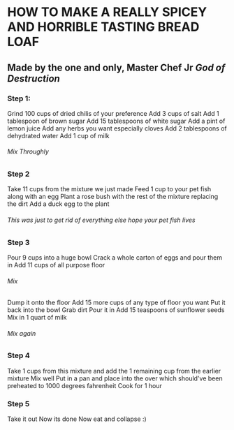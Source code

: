 # HOW TO MAKE A REALLY SPICEY AND HORRIBLE TASTING BREAD LOAF
## Made by the one and only, Master Chef Jr *God of Destruction*
### Step 1:
Grind 100 cups of dried chilis of your preference
Add 3 cups of salt
Add 1 tablespoon of brown sugar
Add 15 tablespoons of white sugar
Add a pint of lemon juice
Add any herbs you want especially cloves
Add 2 tablespoons of dehydrated water
Add 1 cup of milk
###### Mix Throughly
### Step 2
Take 11 cups from the mixture we just made
Feed 1 cup to your pet fish along with an egg
Plant a rose bush with the rest of the mixture replacing the dirt
Add a duck egg to the plant
###### This was just to get rid of everything else hope your pet fish lives
### Step 3
Pour 9 cups into a huge bowl
Crack a whole carton of eggs and pour them in
Add 11 cups of all purpose floor
###### Mix
Dump it onto the floor
Add 15 more cups of any type of floor you want
Put it back into the bowl
Grab dirt
Pour it in
Add 15 teaspoons of sunflower seeds
Mix in 1 quart of milk
###### Mix again
### Step 4
Take 1 cups from this mixture and add the 1 remaining cup from the earlier mixture
Mix well
Put in a pan and place into the over which should've been preheated to 1000 degrees fahrenheit
Cook for 1 hour
### Step 5
Take it out
Now its done
Now eat and collapse :)